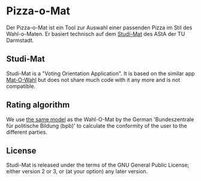 # Pizza-o-Mat
Der Pizza-o-Mat ist ein Tool zur Auswahl einer passenden Pizza im Stil des Wahl-o-Maten.
Er basiert technisch auf dem [Studi-Mat](https://github.com/AStA-TU-Darmstadt/studi-mat) des AStA der TU Darmstadt.

## Studi-Mat
Studi-Mat is a "Voting Orientation Application". It is based on the similar app [Mat-O-Wahl](http://www.mat-o-wahl.de/) but does not share much code with it any more and is not compatible.

## Rating algorithm
We use [the same model](http://www.bpb.de/system/files/dokument_pdf/Rechenmodell%20des%20Wahl-O-Mat.pdf) as the Wahl-O-Mat by the German 'Bundeszentrale für politische Bildung (bpb)' to calculate the conformity of the user to the different parties.

## License
Studi-Mat is released under the terms of the GNU General Public License; either version 2 or 3, or (at your option) any later version.
